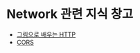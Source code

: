 # Network 관련 지식 창고

- [그림으로 배우는 HTTP]()
- [CORS](https://utopian-galley-07b.notion.site/CORS-db9e450d24fd49de9390a11fa00c7284)
